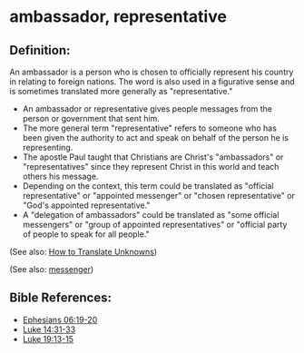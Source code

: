 # ambassador, representative #

## Definition: ##

An ambassador is a person who is chosen to officially represent his country in relating to foreign nations. The word is also used in a figurative sense and is sometimes translated more generally as "representative."

* An ambassador or representative gives people messages from the person or government that sent him.
* The more general term "representative" refers to someone who has been given the authority to act and speak on behalf of the person he  is representing.
* The apostle Paul taught that Christians are Christ's "ambassadors" or "representatives" since they represent Christ in this world and teach others his message.
* Depending on the context, this term could be translated as "official representative" or "appointed messenger" or "chosen representative" or "God's appointed representative."
* A "delegation of ambassadors" could be translated as "some official messengers" or "group of appointed representatives" or "official party of people to speak for all people."

(See also: [How to Translate Unknowns](en/ta-vol1/translate/man/translate-unknown))

(See also: [messenger](../other/messenger.md))

## Bible References: ##

* [Ephesians 06:19-20](en/tn/eph/help/06/19)
* [Luke 14:31-33](en/tn/luk/help/14/31)
* [Luke 19:13-15](en/tn/luk/help/19/13)